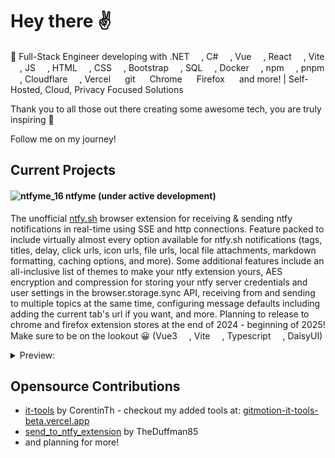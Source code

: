 <!--
**gitmotion/gitmotion** is a ✨ _special_ ✨ repository because its `README.md` (this file) appears on your GitHub profile.

Here are some ideas to get you started:

- 🔭 I’m currently working on ...
- 🌱 I’m currently learning ...
- 👯 I’m looking to collaborate on ...
- 🤔 I’m looking for help with ...
- 💬 Ask me about ...
- 📫 How to reach me: ...
- 😄 Pronouns: ...
- ⚡ Fun fact: ...
-->
# Hey there ✌️
🚀 Full-Stack Engineer developing with .NET <img src="https://cdn.jsdelivr.net/gh/devicons/devicon@latest/icons/dot-net/dot-net-original.svg" width="15" height="15"/>,
C# <img src="https://cdn.jsdelivr.net/gh/devicons/devicon@latest/icons/csharp/csharp-original.svg" width="15" height="15"/>,
Vue <img src="https://cdn.jsdelivr.net/gh/devicons/devicon@latest/icons/vuejs/vuejs-original.svg" width="15" height="15" />,
React <img src="https://cdn.jsdelivr.net/gh/devicons/devicon@latest/icons/react/react-original.svg" width="15" height="15" />,
Vite <img src="https://cdn.jsdelivr.net/gh/devicons/devicon@latest/icons/vitejs/vitejs-original.svg" width="15" height="15" />,
JS <img src="https://cdn.jsdelivr.net/gh/devicons/devicon@latest/icons/javascript/javascript-original.svg" width="15" height="15" />,
HTML <img src="https://cdn.jsdelivr.net/gh/devicons/devicon@latest/icons/html5/html5-original.svg" width="15" height="15" />,
CSS <img src="https://cdn.jsdelivr.net/gh/devicons/devicon@latest/icons/css3/css3-original.svg" width="15" height="15" />,
Bootstrap <img src="https://cdn.jsdelivr.net/gh/devicons/devicon@latest/icons/bootstrap/bootstrap-original.svg" width="15" height="15" />,
SQL <img src="https://cdn.jsdelivr.net/gh/devicons/devicon@latest/icons/azuresqldatabase/azuresqldatabase-original.svg" width="15" height="15" />,
Docker <img src="https://cdn.jsdelivr.net/gh/devicons/devicon@latest/icons/docker/docker-original.svg" width="15" height="15" />,
npm <img src="https://cdn.jsdelivr.net/gh/devicons/devicon@latest/icons/npm/npm-original-wordmark.svg" width="15" height="15" />,
pnpm <img src="https://cdn.jsdelivr.net/gh/devicons/devicon@latest/icons/pnpm/pnpm-original.svg" width="15" height="15" />,
Cloudflare <img src="https://cdn.jsdelivr.net/gh/devicons/devicon@latest/icons/cloudflare/cloudflare-original.svg" width="15" height="15" />,
Vercel <img src="https://cdn.jsdelivr.net/gh/devicons/devicon@latest/icons/vercel/vercel-line.svg" width="15" height="15" />
git <img src="https://cdn.jsdelivr.net/gh/devicons/devicon@latest/icons/git/git-original.svg" width="15" height="15" />
Chrome <img src="https://cdn.jsdelivr.net/gh/devicons/devicon@latest/icons/chrome/chrome-original.svg" width="15" height="15" />
Firefox <img src="https://cdn.jsdelivr.net/gh/devicons/devicon@latest/icons/firefox/firefox-original.svg" width="15" height="15" />
and more! | Self-Hosted, Cloud, Privacy Focused Solutions

Thank you to all those out there creating some awesome tech, you are truly inspiring 💯

Follow me on my journey!

## Current Projects

#### ![ntfyme_16](https://github.com/user-attachments/assets/2e7d3239-2d0a-4919-a5c5-8b2790886fd5) ntfyme (under active development)

The unofficial [ntfy.sh](https://github.com/binwiederhier/ntfy) browser extension for receiving & sending ntfy notifications in real-time using SSE and http connections. Feature packed to include virtually almost every option available for ntfy.sh notifications (tags, titles, delay, click urls, icon urls, file urls, local file attachments, markdown formatting, caching options, and more). Some additional features include an all-inclusive list of themes to make your ntfy extension yours, AES encryption and compression for storing your ntfy server credentials and user settings in the browser.storage.sync API, receiving from and sending to multiple topics at the same time, configuring message defaults including adding the current tab's url if you want, and more. Planning to release to chrome and firefox extension stores at the end of 2024 - beginning of 2025! Make sure to be on the lookout 😀 
(Vue3 <img src="https://cdn.jsdelivr.net/gh/devicons/devicon@latest/icons/vuejs/vuejs-original.svg" width="15" height="15" />, 
Vite <img src="https://cdn.jsdelivr.net/gh/devicons/devicon@latest/icons/vitejs/vitejs-original.svg" width="15" height="15" />,
Typescript <img src="https://cdn.jsdelivr.net/gh/devicons/devicon@latest/icons/typescript/typescript-original.svg" width="15" height="15" />, 
DaisyUI)

<details>
  <summary>Preview:</summary>
  <div id="ntfymeHeader" align="center">
    <img src="https://github.com/user-attachments/assets/7a9b2cd9-ae55-46dc-8402-915fd49e5a0f" width="325" height="325"/>
  </div>
</details>

## Opensource Contributions
- [it-tools](https://github.com/gitmotion/it-tools) by CorentinTh - checkout my added tools at: [gitmotion-it-tools-beta.vercel.app](https://gitmotion-it-tools-beta.vercel.app/)
- [send_to_ntfy_extension](https://github.com/gitmotion/send_to_ntfy_extension) by TheDuffman85
- and planning for more!
